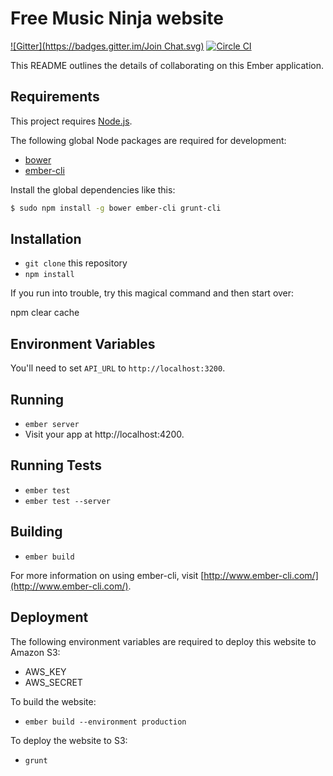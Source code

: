 # Free Music Ninja website
[![Gitter](https://badges.gitter.im/Join Chat.svg)](https://gitter.im/FreeMusicNinja/freemusic.ninja?utm_source=badge&utm_medium=badge&utm_campaign=pr-badge&utm_content=badge)
[![Circle CI](https://circleci.com/gh/FreeMusicNinja/freemusic.ninja.png?style=badge)](https://circleci.com/gh/FreeMusicNinja/freemusic.ninja)

This README outlines the details of collaborating on this Ember application.

## Requirements

This project requires [Node.js][].

The following global Node packages are required for development:

* [bower][]
* [ember-cli][]

Install the global dependencies like this:

```bash
$ sudo npm install -g bower ember-cli grunt-cli
```


## Installation

* `git clone` this repository
* `npm install`

If you run into trouble, try this magical command and then start over:

  npm clear cache

## Environment Variables

You'll need to set `API_URL` to `http://localhost:3200`.

## Running

* `ember server`
* Visit your app at http://localhost:4200.

## Running Tests

* `ember test`
* `ember test --server`

## Building

* `ember build`

For more information on using ember-cli, visit [http://www.ember-cli.com/](http://www.ember-cli.com/).

## Deployment

The following environment variables are required to deploy this website to Amazon S3:

* AWS_KEY
* AWS_SECRET

To build the website:

* `ember build --environment production`

To deploy the website to S3:

* `grunt`


[bower]: http://bower.io/
[ember-cli]: http://ember-cli.com/
[gulp]: http://gulpjs.com/
[node.js]: http://nodejs.org/
